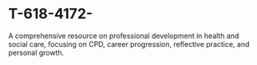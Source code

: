 # T-618-4172-
A comprehensive resource on professional development in health and social care, focusing on CPD, career progression, reflective practice, and personal growth.
